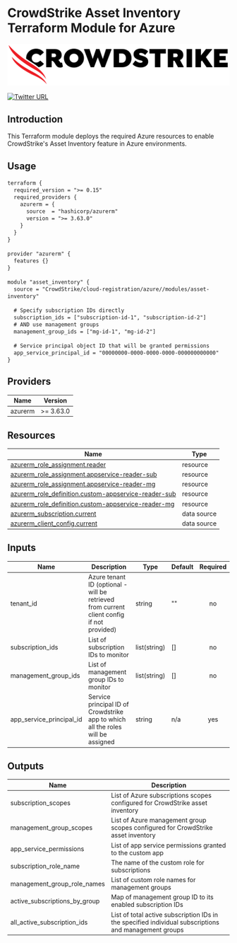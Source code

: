 <!-- BEGIN_TF_DOCS -->
# CrowdStrike Asset Inventory Terraform Module for Azure

![CrowdStrike Asset Inventory terraform module](https://raw.githubusercontent.com/CrowdStrike/falconpy/main/docs/asset/cs-logo.png)

[![Twitter URL](https://img.shields.io/twitter/url?label=Follow%20%40CrowdStrike&style=social&url=https%3A%2F%2Ftwitter.com%2FCrowdStrike)](https://twitter.com/CrowdStrike)

## Introduction

This Terraform module deploys the required Azure resources to enable CrowdStrike's Asset Inventory feature in Azure environments.

## Usage

```hcl
terraform {
  required_version = ">= 0.15"
  required_providers {
    azurerm = {
      source  = "hashicorp/azurerm"
      version = ">= 3.63.0"
    }
  }
}

provider "azurerm" {
  features {}
}

module "asset_inventory" {
  source = "CrowdStrike/cloud-registration/azure//modules/asset-inventory"

  # Specify subscription IDs directly
  subscription_ids = ["subscription-id-1", "subscription-id-2"]
  # AND use management groups
  management_group_ids = ["mg-id-1", "mg-id-2"]
  
  # Service principal object ID that will be granted permissions
  app_service_principal_id = "00000000-0000-0000-0000-000000000000"
}
```

## Providers

| Name    | Version   |
|---------|-----------|
| azurerm | >= 3.63.0 |

## Resources

| Name                                                                                                                                                    | Type        |
|---------------------------------------------------------------------------------------------------------------------------------------------------------|-------------|
| [azurerm_role_assignment.reader](https://registry.terraform.io/providers/hashicorp/azurerm/latest/docs/resources/role_assignment)                       | resource    |
| [azurerm_role_assignment.appservice-reader-sub](https://registry.terraform.io/providers/hashicorp/azurerm/latest/docs/resources/role_assignment)        | resource    |
| [azurerm_role_assignment.appservice-reader-mg](https://registry.terraform.io/providers/hashicorp/azurerm/latest/docs/resources/role_assignment)         | resource    |
| [azurerm_role_definition.custom-appservice-reader-sub](https://registry.terraform.io/providers/hashicorp/azurerm/latest/docs/resources/role_definition) | resource    |
| [azurerm_role_definition.custom-appservice-reader-mg](https://registry.terraform.io/providers/hashicorp/azurerm/latest/docs/resources/role_definition)  | resource    |
| [azurerm_subscription.current](https://registry.terraform.io/providers/hashicorp/azurerm/latest/docs/data-sources/subscription)                         | data source |
| [azurerm_client_config.current](https://registry.terraform.io/providers/hashicorp/azurerm/latest/docs/data-sources/client_config)                       | data source |

## Inputs

| Name                     | Description                                                                               | Type         | Default | Required |
|--------------------------|-------------------------------------------------------------------------------------------|--------------|---------|:--------:|
| tenant_id                | Azure tenant ID (optional - will be retrieved from current client config if not provided) | string       | ""      |    no    |
| subscription_ids         | List of subscription IDs to monitor                                                       | list(string) | []      |    no    |
| management_group_ids     | List of management group IDs to monitor                                                   | list(string) | []      |    no    |
| app_service_principal_id | Service principal ID of Crowdstrike app to which all the roles will be assigned           | string       | n/a     |   yes    |

## Outputs

| Name                          | Description                                                                                           |
|-------------------------------|-------------------------------------------------------------------------------------------------------|
| subscription_scopes           | List of Azure subscriptions scopes configured for CrowdStrike asset inventory                         |
| management_group_scopes       | List of Azure management group scopes configured for CrowdStrike asset inventory                      |
| app_service_permissions       | List of app service permissions granted to the custom app                                             |
| subscription_role_name        | The name of the custom role for subscriptions                                                         |
| management_group_role_names   | List of custom role names for management groups                                                       |
| active_subscriptions_by_group | Map of management group ID to its enabled subscription IDs                                            |
| all_active_subscription_ids   | List of total active subscription IDs in the specified individual subscriptions and management groups |

<!-- END_TF_DOCS -->
